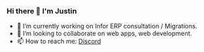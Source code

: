 ### Hi there 👋 I'm Justin



- 🔭 I’m currently working on Infor ERP consultation / Migrations.
- 👯 I’m looking to collaborate on web apps, web development.
- 📫 How to reach me: [Discord](https://discord.com/users/cowboyjustin)

